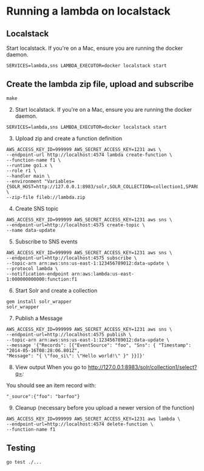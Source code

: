 # Running a lambda on localstack

## Localstack

Start localstack. If you're on a Mac, ensure you are running the docker daemon.

```
SERVICES=lambda,sns LAMBDA_EXECUTOR=docker localstack start
```
## Create the lambda zip file, upload and subscribe

```
make
```

2. Start localstack. If you're on a Mac, ensure you are running the docker daemon.
```
SERVICES=lambda,sns LAMBDA_EXECUTOR=docker localstack start
```

3. Upload zip and create a function definition
```
AWS_ACCESS_KEY_ID=999999 AWS_SECRET_ACCESS_KEY=1231 aws \
--endpoint-url http://localhost:4574 lambda create-function \
--function-name f1 \
--runtime go1.x \
--role r1 \
--handler main \
--environment "Variables={SOLR_HOST=http://127.0.0.1:8983/solr,SOLR_COLLECTION=collection1,SPARQL_ENDPOINT=http://127.0.0.1:9999/blazegraph/namespace/kb/sparql}" \
--zip-file fileb://lambda.zip
```

4. Create SNS topic
```
AWS_ACCESS_KEY_ID=999999 AWS_SECRET_ACCESS_KEY=1231 aws sns \
--endpoint-url=http://localhost:4575 create-topic \
--name data-update
```

5. Subscribe to SNS events
```
AWS_ACCESS_KEY_ID=999999 AWS_SECRET_ACCESS_KEY=1231 aws sns \
--endpoint-url=http://localhost:4575 subscribe \
--topic-arn arn:aws:sns:us-east-1:123456789012:data-update \
--protocol lambda \
--notification-endpoint arn:aws:lambda:us-east-1:000000000000:function:f1
```

6. Start Solr and create a collection
```
gem install solr_wrapper
solr_wrapper

```

7. Publish a Message
```
AWS_ACCESS_KEY_ID=999999 AWS_SECRET_ACCESS_KEY=1231 aws sns \
--endpoint-url=http://localhost:4575 publish \
--topic-arn arn:aws:sns:us-east-1:123456789012:data-update \
--message '{"Records": [{"EventSource": "foo", "Sns": { "Timestamp": "2014-05-16T08:28:06.801Z",
"Message": "{ \"foo_si\": \"Hello world!\" }" }}]}'
```

8. View output
When you go to http://127.0.0.1:8983/solr/collection1/select?q=*:*

You should see an item record with:
```
"_source":{"foo": "barfoo"}
```

9. Cleanup (necessary before you upload a newer version of the function)

```
AWS_ACCESS_KEY_ID=999999 AWS_SECRET_ACCESS_KEY=1231 aws lambda \
--endpoint-url=http://localhost:4574 delete-function \
--function-name f1
```

## Testing

```
go test ./...
```
